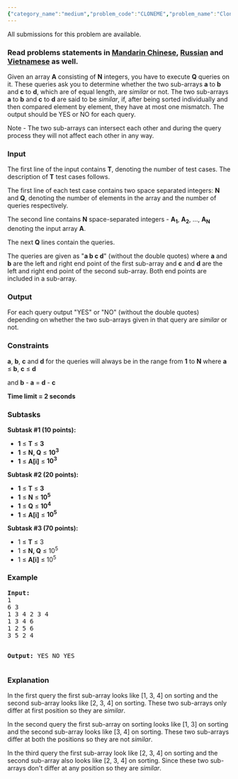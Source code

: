 ```yaml
---
{"category_name":"medium","problem_code":"CLONEME","problem_name":"Cloning","languages_supported":{"0":"ADA","1":"ASM","2":"BASH","3":"BF","4":"C","5":"C99 strict","6":"CAML","7":"CLOJ","8":"CLPS","9":"CPP 4.3.2","10":"CPP 4.9.2","11":"CPP14","12":"CS2","13":"D","14":"ERL","15":"FORT","16":"FS","17":"GO","18":"HASK","19":"ICK","20":"ICON","21":"JAVA","22":"JS","23":"LISP clisp","24":"LISP sbcl","25":"LUA","26":"NEM","27":"NICE","28":"NODEJS","29":"PAS fpc","30":"PAS gpc","31":"PERL","32":"PERL6","33":"PHP","34":"PIKE","35":"PRLG","36":"PYPY","37":"PYTH","38":"PYTH 3.4","39":"RUBY","40":"SCALA","41":"SCM chicken","42":"SCM guile","43":"SCM qobi","44":"ST","45":"TCL","46":"TEXT","47":"WSPC"},"max_timelimit":2,"source_sizelimit":50000,"problem_author":"sidhant007","problem_tester":null,"date_added":"10-05-2017","tags":{"0":"sidhant007"},"time":{"view_start_date":1497259800,"submit_start_date":1497259800,"visible_start_date":1497259800,"end_date":1735669800},"layout":"problem"}
---
```

<span class="solution-visible-txt">All submissions for this problem are available.</span><h3>Read problems statements in <a target="_blank" 
href="http://www.codechef.com/download/translated/JUNE17/mandarin/CLONEME.pdf">Mandarin Chinese</a>, <a target="_blank" 
href="http://www.codechef.com/download/translated/JUNE17/russian/CLONEME.pdf">Russian</a> and <a target="_blank" 
href="http://www.codechef.com/download/translated/JUNE17/vietnamese/CLONEME.pdf">Vietnamese</a> as well.</h3>

<p>Given an array <b>A</b> consisting of <b>N</b> integers, you have to execute <b>Q</b> queries on it. These queries ask you to determine whether the two sub-arrays <b>a</b> to <b>b</b> and <b>c</b> to <b>d</b>, which are of equal length, are <i>similar</i> or not. The two sub-arrays <b>a</b> to <b>b</b> and <b>c</b> to <b>d</b> are said to be <i>similar</i>, if, after being sorted individually and then compared element by element, they have at most one mismatch. The output should be YES or NO for each query.</b>

<p> Note - The two sub-arrays can intersect each other and during the query process they will not affect each other in any way. </p>

<h3>Input</h3>
<p>The first line of the input contains <b>T</b>, denoting the number of test cases. The description of <b>T</b> test cases follows.</p>
<p>The first line of each test case contains two space separated integers: <b>N</b> and <b>Q</b>, denoting the number of elements in the array and the number of queries respectively.</p>
<p>The second line contains <b>N</b> space-separated integers - <b>A<sub>1</sub></b>, <b>A<sub>2</sub></b>, ..., <b>A<sub>N</sub></b> denoting the input array <b>A</b>. </p>
<p>The next <b>Q</b> lines contain the queries.</p>
<p>The queries are given as "<b>a b c d</b>" (without the double quotes) where <b>a</b> and <b>b</b> are the left and right end point of the first sub-array and <b>c</b> and <b>d</b> are the left and right end point of the second sub-array. Both end points are included in a sub-array.</p>

<h3>Output</h3>
<p>For each query output "YES" or "NO" (without the double quotes) depending on whether the two sub-arrays given in that query are <i>similar</i> or not.</p>


<h3>Constraints</h3>
<p><b>a</b>, <b>b</b>, <b>c</b> and <b>d</b> for the queries will always be in the range from <b>1</b> to <b>N</b> where <b>a</b> ≤ <b>b</b>, <b>c</b> ≤ <b>d</b></p> and <b>b</b> - <b>a</b> = <b>d</b> - <b>c</b></p>
<p><b>Time limit = 2 seconds </b></p>

<h3>Subtasks</h3>
<p>
<b>Subtask #1 (10 points):</b>
<ul>
<li><b>1</b> ≤ <b>T</b> ≤ <b>3</b></li>
<li><b>1</b> ≤ <b>N, Q</b> ≤ <b>10<sup>3</sup></b></li>
<li><b>1</b> ≤ <b>A[i]</b> ≤ <b>10<sup>3</sup></b></li>
</ul>
</p>

<p>
<b>Subtask #2 (20 points):</b>
<ul>
<li><b>1</b> ≤ <b>T</b> ≤ <b>3</b></li>
<li><b>1</b> ≤ <b>N</b> ≤ <b>10<sup>5</sup></b></li>
<li><b>1</b> ≤ <b>Q</b> ≤ <b>10<sup>4</sup></b></li>
<li><b>1</b> ≤ <b>A[i]</b> ≤ <b>10<sup>5</sup></b></li>
</ul>
</p>

<p>
<b>Subtask #3 (70 points):</b>
<ul>
<li>1 ≤ <b>T</b> ≤ 3</li>
<li>1 ≤ <b>N, Q</b> ≤ 10<sup>5</sup></li>
<li>1 ≤ <b>A[i]</b> ≤ 10<sup>5</sup></li>
</ul>
</p>

<h3>Example</h3>
<pre><b>Input:</b>
1
6 3
1 3 4 2 3 4
1 3 4 6
1 2 5 6
3 5 2 4

<b>Output:</b>
YES
NO
YES
</pre>

<h3>Explanation</h3>
<p>In the first query the first sub-array looks like [1, 3, 4] on sorting and the second sub-array looks like [2, 3, 4] on sorting. These two sub-arrays only differ at first position so they are <i>similar</i>.</p>
<p>In the second query the first sub-array on sorting looks like [1, 3] on sorting and the second sub-array looks like [3, 4] on sorting. These two sub-arrays differ at both the positions so they are not <i>similar</i>.</p>
<p>In the third query the first sub-array look like [2, 3, 4] on sorting and the second sub-array also looks like [2, 3, 4] on sorting. Since these two sub-arrays don't differ at any position so they are <i>similar</i>.</p>
